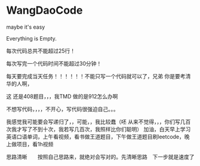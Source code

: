 # WangDaoCode
maybe it's easy

Everything is Empty.

每次代码总共不能超过25行！

每次写完一个代码时间不能超过30分钟！

每天要完成当天任务！！！！！！不能只写一个代码就可以了，兄弟 你是要考清华的人啊，

这  还是408题目，，，我TMD 做的是912怎么办啊

不想写代码，，，，不开心，写代码很强迫自己。。。

我感觉我可能要会写递归了，，可能，，我比较蠢（呸 从来不觉得，，，你们写几百次我才写了不到十次，我若写几百次，我照样比你们聪明）
加油，白天早上学习英语口语单词，上午看视频，看书做王道题目，下午做王道题目刷leetcode，晚上做项目，看1h视频

思路清晰　　按照自己思路来，就绝对会写对的。先清晰思路　下一步就是速度了
